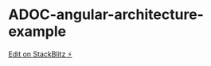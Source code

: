# ADOC-angular-architecture-example

[Edit on StackBlitz ⚡️](https://stackblitz.com/edit/angular-ejyams)